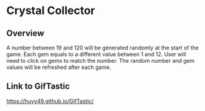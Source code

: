 # Crystal Collector
## Overview

A number between 19 and 120 will be generated randomly at the start of the game. Each gem equals to a different value between 1 and 12. User will need to click on gems to match the number. The random number and gem values will be refreshed after each game.

## Link to GifTastic
https://huyy49.github.io/GifTastic/
